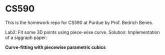 # CS590
This is the homework repo for CS590 at Purdue by Prof. Bedrich Benes.

Lab2: Fit some 3D points using piece-wise curve. 
Solution: Implementation of a siggraph paper: 


**Curve-fitting with piecewise parametric cubics**

